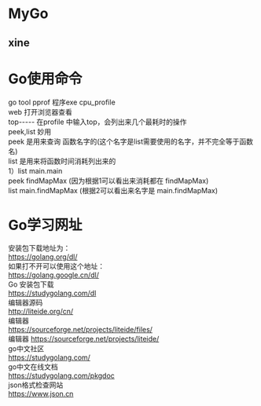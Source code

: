 # MyGo
## xine
# Go使用命令
go tool pprof 程序exe cpu_profile  
web 打开浏览器查看  
top----- 在profile 中输入top，会列出来几个最耗时的操作  
peek,list 妙用  
peek 是用来查询 函数名字的(这个名字是list需要使用的名字，并不完全等于函数名)  
list 是用来将函数时间消耗列出来的  
1）list main.main  
peek findMapMax (因为根据1可以看出来消耗都在 findMapMax)  
list main.findMapMax (根据2可以看出来名字是 main.findMapMax)  

# Go学习网址
安装包下载地址为：  
https://golang.org/dl/  
如果打不开可以使用这个地址：  
https://golang.google.cn/dl/  
Go 安装包下载  
https://studygolang.com/dl  
编辑器源码  
http://liteide.org/cn/  
编辑器  
https://sourceforge.net/projects/liteide/files/  
编辑器 
https://sourceforge.net/projects/liteide/  
go中文社区  
https://studygolang.com/  
go中文在线文档  
https://studygolang.com/pkgdoc  
json格式检查网站  
https://www.json.cn  
